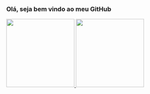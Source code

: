 ### Olá, seja bem vindo ao meu GitHub

<div>
<a href="https://github.com/LAmentt">

<img loading="lazy" height="180em" src="https://github-readme-stats.vercel.app/api/top-langs/?username=LAmentt&layout=compact&langs_count=7&theme=codeSTACKr"/>
<img loading="lazy" height="180em" src="https://github-readme-stats.vercel.app/api?username=LAmentt&show_icons=true&theme= codeSTACKr&include_all_commits=true&count_private=true"/>
</div>


